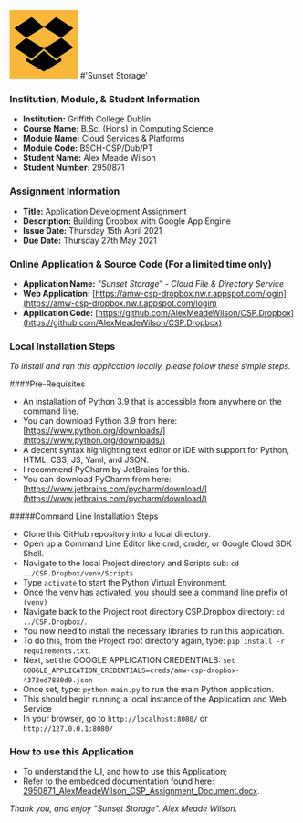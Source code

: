 ![Sunset Storage Logo](static/favicon/favicon.png)
#'Sunset Storage'

### Institution, Module, & Student Information
- **Institution:** Griffith College Dublin
- **Course Name:** B.Sc. (Hons) in Computing Science
- **Module Name:** Cloud Services & Platforms
- **Module Code:** BSCH-CSP/Dub/PT
- **Student Name:** Alex Meade Wilson
- **Student Number:** 2950871

### Assignment Information
- **Title:** Application Development Assignment
- **Description:** Building Dropbox with Google App Engine
- **Issue Date:** Thursday 15th April 2021
- **Due Date:** Thursday 27th May 2021

### Online Application & Source Code (For a limited time only)
- **Application Name:** _"Sunset Storage" - Cloud File & Directory Service_ 
- **Web Application:** [https://amw-csp-dropbox.nw.r.appspot.com/login](https://amw-csp-dropbox.nw.r.appspot.com/login)
- **Application Code:** [https://github.com/AlexMeadeWilson/CSP.Dropbox](https://github.com/AlexMeadeWilson/CSP.Dropbox)

### Local Installation Steps
_To install and run this application locally, please follow these simple steps._

####Pre-Requisites
- An installation of Python 3.9 that is accessible from anywhere on the command line. 
- You can download Python 3.9 from here: [https://www.python.org/downloads/](https://www.python.org/downloads/)
- A decent syntax highlighting text editor or IDE with support for Python, HTML, CSS, JS, Yaml, and JSON.
- I recommend PyCharm by JetBrains for this. 
- You can download PyCharm from here: [https://www.jetbrains.com/pycharm/download/](https://www.jetbrains.com/pycharm/download/)

#####Command Line Installation Steps
- Clone this GitHub repository into a local directory.
- Open up a Command Line Editor like cmd, cmder, or Google Cloud SDK Shell.
- Navigate to the local Project directory and Scripts sub: `cd ../CSP.Dropbox/venv/Scripts`
- Type `activate` to start the Python Virtual Environment.
- Once the venv has activated, you should see a command line prefix of `(venv)`
- Navigate back to the Project root directory CSP.Dropbox directory: `cd ../CSP.Dropbox/`.
- You now need to install the necessary libraries to run this application.
- To do this, from the Project root directory again, type: `pip install -r requirements.txt`.
- Next, set the GOOGLE APPLICATION CREDENTIALS: `set GOOGLE_APPLICATION_CREDENTIALS=creds/amw-csp-dropbox-4372ed7880d9.json`
- Once set, type: `python main.py` to run the main Python application. 
- This should begin running a local instance of the Application and Web Service
- In your browser, go to `http://localhost:8080/` or `http://127.0.0.1:8080/`

### How to use this Application
- To understand the UI, and how to use this Application;
- Refer to the embedded documentation found here: [2950871_AlexMeadeWilson_CSP_Assignment_Document.docx](docs/2950871_AlexMeadeWilson_CSP_Assignment_Document.docx).

_Thank you, and enjoy "Sunset Storage"._
_Alex Meade Wilson._